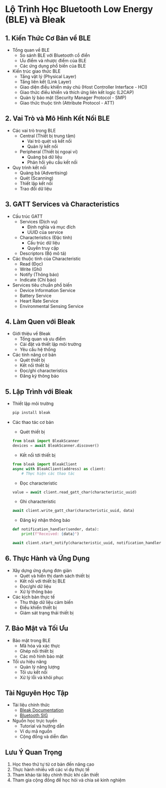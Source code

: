 # Lộ Trình Học Bluetooth Low Energy (BLE) và Bleak

## 1. Kiến Thức Cơ Bản về BLE

- Tổng quan về BLE
  - So sánh BLE với Bluetooth cổ điển
  - Ưu điểm và nhược điểm của BLE
  - Các ứng dụng phổ biến của BLE
- Kiến trúc giao thức BLE
  - Tầng vật lý (Physical Layer)
  - Tầng liên kết (Link Layer)
  - Giao diện điều khiển máy chủ (Host Controller Interface - HCI)
  - Giao thức điều khiển và thích ứng liên kết logic (L2CAP)
  - Quản lý bảo mật (Security Manager Protocol - SMP)
  - Giao thức thuộc tính (Attribute Protocol - ATT)

## 2. Vai Trò và Mô Hình Kết Nối BLE

- Các vai trò trong BLE
  - Central (Thiết bị trung tâm)
    - Vai trò quét và kết nối
    - Quản lý kết nối
  - Peripheral (Thiết bị ngoại vi)
    - Quảng bá dữ liệu
    - Phản hồi yêu cầu kết nối
- Quy trình kết nối
  - Quảng bá (Advertising)
  - Quét (Scanning)
  - Thiết lập kết nối
  - Trao đổi dữ liệu

## 3. GATT Services và Characteristics

- Cấu trúc GATT
  - Services (Dịch vụ)
    - Định nghĩa và mục đích
    - UUID của service
  - Characteristics (Đặc tính)
    - Cấu trúc dữ liệu
    - Quyền truy cập
  - Descriptors (Bộ mô tả)
- Các thuộc tính của Characteristic
  - Read (Đọc)
  - Write (Ghi)
  - Notify (Thông báo)
  - Indicate (Chỉ báo)
- Services tiêu chuẩn phổ biến
  - Device Information Service
  - Battery Service
  - Heart Rate Service
  - Environmental Sensing Service

## 4. Làm Quen với Bleak

- Giới thiệu về Bleak
  - Tổng quan và ưu điểm
  - Cài đặt và thiết lập môi trường
  - Yêu cầu hệ thống
- Các tính năng cơ bản
  - Quét thiết bị
  - Kết nối thiết bị
  - Đọc/ghi characteristics
  - Đăng ký thông báo

## 5. Lập Trình với Bleak

- Thiết lập môi trường
  ```python
  pip install bleak
  ```
- Các thao tác cơ bản

  - Quét thiết bị

  ```python
  from bleak import BleakScanner
  devices = await BleakScanner.discover()
  ```

  - Kết nối tới thiết bị

  ```python
  from bleak import BleakClient
  async with BleakClient(address) as client:
      # Thực hiện các thao tác
  ```

  - Đọc characteristic

  ```python
  value = await client.read_gatt_char(characteristic_uuid)
  ```

  - Ghi characteristic

  ```python
  await client.write_gatt_char(characteristic_uuid, data)
  ```

  - Đăng ký nhận thông báo

  ```python
  def notification_handler(sender, data):
      print(f"Received: {data}")

  await client.start_notify(characteristic_uuid, notification_handler)
  ```

## 6. Thực Hành và Ứng Dụng

- Xây dựng ứng dụng đơn giản
  - Quét và hiển thị danh sách thiết bị
  - Kết nối với thiết bị BLE
  - Đọc/ghi dữ liệu
  - Xử lý thông báo
- Các kịch bản thực tế
  - Thu thập dữ liệu cảm biến
  - Điều khiển thiết bị
  - Giám sát trạng thái thiết bị

## 7. Bảo Mật và Tối Ưu

- Bảo mật trong BLE
  - Mã hóa và xác thực
  - Ghép nối thiết bị
  - Các mô hình bảo mật
- Tối ưu hiệu năng
  - Quản lý năng lượng
  - Tối ưu kết nối
  - Xử lý lỗi và khôi phục

## Tài Nguyên Học Tập

- Tài liệu chính thức
  - [Bleak Documentation](https://bleak.readthedocs.io/)
  - [Bluetooth SIG](https://www.bluetooth.com/specifications/specs/)
- Nguồn học trực tuyến
  - Tutorial và hướng dẫn
  - Ví dụ mã nguồn
  - Cộng đồng và diễn đàn

## Lưu Ý Quan Trọng

1. Học theo thứ tự từ cơ bản đến nâng cao
2. Thực hành nhiều với các ví dụ thực tế
3. Tham khảo tài liệu chính thức khi cần thiết
4. Tham gia cộng đồng để học hỏi và chia sẻ kinh nghiệm

